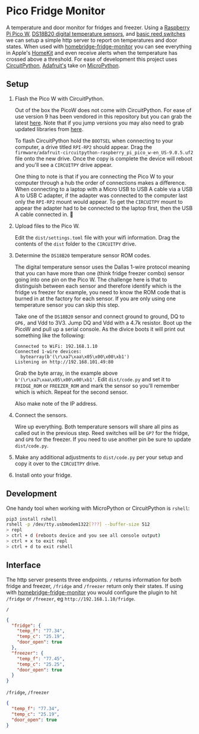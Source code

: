 Pico Fridge Monitor
===================

A temperature and door monitor for fridges and freezer. Using a [Raspberry Pi Pico W](https://www.adafruit.com/product/5526), [DS18B20 digital temperature sensors](https://www.adafruit.com/product/374), and [basic reed switches](https://www.adafruit.com/product/375) we can setup a simple http server to report on temperatures and door states. When used with [homebridge-fridge-monitor](https://github.com/codybuell/homebridge-fridge-monitor) you can see everything in Apple's [HomeKit](http://www.apple.com/ios/home/) and even receive alerts when the temperature has crossed above a threshold. For ease of development this project uses [CircuitPython](https://circuitpython.org/), [Adafruit's](https://www.adafruit.com/) take on [MicroPython](https://micropython.org/).

Setup
-----

1. Flash the Pico W with CircuitPython.

    Out of the box the PicoW does not come with CircuitPython. For ease of use version 9 has been vendored in this repository but you can grab the latest [here](https://circuitpython.org/board/raspberry_pi_pico_w/). Note that if you jump versions you may also need to grab updated libraries from [here](https://circuitpython.org/libraries).

    To flash CircuitPython hold the `BOOTSEL` when connecting to your computer, a drive titled `RPI-RP2` should appear. Drag the `firmware/adafruit-circuitpython-raspberry_pi_pico_w-en_US-9.0.5.uf2` file onto the new drive. Once the copy is complete the device will reboot and you'll see a `CIRCUITPY` drive appear.

    One thing to note is that if you are connecting the Pico W to your computer through a hub the order of connections makes a difference. When connecting to a laptop with a Micro USB to USB A cable via a USB A to USB C adapter, if the adapter was connected to the computer last only the `RPI-RP2` mount would appear. To get the `CIRCUITPY` mount to appear the adapter had to be connected to the laptop first, then the USB A cable connected in. 🤷

2. Upload files to the Pico W.

    Edit the `dist/settings.toml` file with your wifi information. Drag the contents of the `dist` folder to the `CIRCUITPY` drive.

3. Determine the `DS18B20` temperature sensor ROM codes.

    The digital temperature sensor uses the Dallas 1-wire protocol meaning that you can have more than one (think fridge freezer combo) sensor going into one pin on the Pico W. The challenge here is that to distinguish between each sensor and therefore identify which is the fridge vs freezer for example, you need to know the ROM code that is burned in at the factory for each sensor. If you are only using one temperature sensor you can skip this step.

    Take one of the `DS18B20` sensor and connect ground to ground, DQ to `GP6,` and Vdd to 3V3. Jump DQ and Vdd with a 4.7k resistor. Boot up the PicoW and pull up a serial console. As the divice boots it will print out something like the following:

    ```text
    Connected to WiFi: 192.168.1.10
    Connected 1-wire devices:
      bytearray(b'(\r\xa7\xaa\x05\x00\x00\xb1')
    Listening on http://192.168.101.49:80
    ```

    Grab the byte array, in the example above `b'(\r\xa7\xaa\x05\x00\x00\xb1'`. Edit `dist/code.py` and set it to `FRIDGE_ROM` or `FREEZER_ROM` and mark the sensor so you'll remember which is which. Repeat for the second sensor.

    Also make note of the IP address.

4. Connect the sensors.

    Wire up everything. Both temperature sensors will share all pins as called out in the previous step. Reed switches will be `GP7` for the fridge, and `GP8` for the freezer. If you need to use another pin be sure to update `dist/code.py`.

5. Make any additional adjustments to `dist/code.py` per your setup and copy it over to the `CIRCUITPY` drive.
7. Install onto your fridge.


Development
-----------

One handy tool when working with MicroPython or CircuitPython is `rshell`:

```bash
pip3 install rshell
rshell -p /dev/tty.usbmodem1322[???] --buffer-size 512
> repl
> ctrl + d (reboots device and you see all console output)
> ctrl + x to exit repl
> ctrl + d to exit rshell
```

Interface
---------

The http server presents three endpoints. `/` returns information for both fridge and freezer, `/fridge` and `/freezer` return only their states. If using with [homebridge-fridge-monitor](https://github.com/codybuell/homebridge-fridge-monitor) you would configure the plugin to hit `/fridge` or `/freezer`, eg `http://192.168.1.10/fridge`.

`/`
```json
{
  "fridge": {
    "temp_f": "77.34",
    "temp_c": "25.19",
    "door_open": true
  },
  "freezer": {
    "temp_f": "77.45",
    "temp_c": "25.25",
    "door_open": true
  }
}
```

`/fridge`, `/freezer`
```json
{
  "temp_f": "77.34",
  "temp_c": "25.19",
  "door_open": true
}
```
